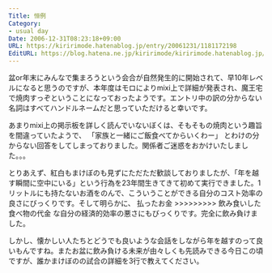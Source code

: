 ```yaml
---
Title: 恒例
Category:
- usual day
Date: 2006-12-31T08:23:18+09:00
URL: https://kiririmode.hatenablog.jp/entry/20061231/1181172198
EditURL: https://blog.hatena.ne.jp/kiririmode/kiririmode.hatenablog.jp/atom/entry/8454420450078217759
---
```


盆or年末にみんなで集まろうという会合が自然発生的に開始されて、早10年レベルになると思うのですが、本年度はモロによりmixi上で詳細が発表され、魔王宅で焼肉すっぞということになっておったようです。エントリ中の訳の分からない名詞はすべてハンドルネームだと思っていただけると幸いです。


あまりmixi上の掲示板を詳しく読んでいないぼくは、そもそもの焼肉という趣旨を間違っていたようで、
「家族と一緒にご飯食べてからいくわー」
とわけの分からない回答をしてしまっておりました。関係者ご迷惑をおかけいたしました。。。


とりあえず、紅白もまけぼのも見ずにただただ歓談しておりましたが、「年を越す瞬間に空中にいる」という行為を23年間生きてきて初めて実行できました。1リットルにも持たないお酒をのんで、こういうことができる自分のコスト効率の良さにびっくりです。そして明らかに、
払ったお金 >>>>>>>>> 飲み食いした食べ物の代金
な自分の経済的効率の悪さにもびっくりです。完全に飲み負けました。


しかし、懐かしい人たちとどうでも良いような会話をしながら年を越すのって良いもんですね。またお盆に飲み負ける未来が由々しくも先読みできる今日この頃ですが、誰かまけぼのの試合の詳細を3行で教えてください。

